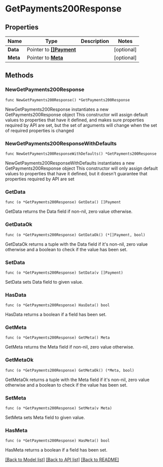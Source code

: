 # GetPayments200Response

## Properties

Name | Type | Description | Notes
------------ | ------------- | ------------- | -------------
**Data** | Pointer to [**[]Payment**](Payment.md) |  | [optional] 
**Meta** | Pointer to [**Meta**](Meta.md) |  | [optional] 

## Methods

### NewGetPayments200Response

`func NewGetPayments200Response() *GetPayments200Response`

NewGetPayments200Response instantiates a new GetPayments200Response object
This constructor will assign default values to properties that have it defined,
and makes sure properties required by API are set, but the set of arguments
will change when the set of required properties is changed

### NewGetPayments200ResponseWithDefaults

`func NewGetPayments200ResponseWithDefaults() *GetPayments200Response`

NewGetPayments200ResponseWithDefaults instantiates a new GetPayments200Response object
This constructor will only assign default values to properties that have it defined,
but it doesn't guarantee that properties required by API are set

### GetData

`func (o *GetPayments200Response) GetData() []Payment`

GetData returns the Data field if non-nil, zero value otherwise.

### GetDataOk

`func (o *GetPayments200Response) GetDataOk() (*[]Payment, bool)`

GetDataOk returns a tuple with the Data field if it's non-nil, zero value otherwise
and a boolean to check if the value has been set.

### SetData

`func (o *GetPayments200Response) SetData(v []Payment)`

SetData sets Data field to given value.

### HasData

`func (o *GetPayments200Response) HasData() bool`

HasData returns a boolean if a field has been set.

### GetMeta

`func (o *GetPayments200Response) GetMeta() Meta`

GetMeta returns the Meta field if non-nil, zero value otherwise.

### GetMetaOk

`func (o *GetPayments200Response) GetMetaOk() (*Meta, bool)`

GetMetaOk returns a tuple with the Meta field if it's non-nil, zero value otherwise
and a boolean to check if the value has been set.

### SetMeta

`func (o *GetPayments200Response) SetMeta(v Meta)`

SetMeta sets Meta field to given value.

### HasMeta

`func (o *GetPayments200Response) HasMeta() bool`

HasMeta returns a boolean if a field has been set.


[[Back to Model list]](../README.md#documentation-for-models) [[Back to API list]](../README.md#documentation-for-api-endpoints) [[Back to README]](../README.md)


